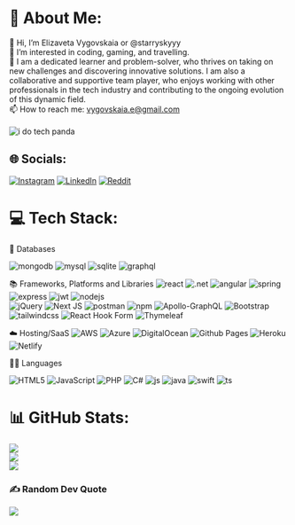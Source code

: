 # 💫 About Me:
👋 Hi, I’m Elizaveta Vygovskaia or @starryskyyy<br>👀 I’m interested in coding, gaming, and travelling.<br>🚀 I am a dedicated learner and problem-solver, who thrives on taking on new challenges and discovering innovative solutions. I am also a collaborative and supportive team player, who enjoys working with other professionals in the tech industry and contributing to the ongoing evolution of this dynamic field. <br>📫 How to reach me: vygovskaia.e@gmail.com<br><br>
![i do tech panda](https://media0.giphy.com/media/6ib6KPmkeAjDTxMxij/giphy.gif?cid=ecf05e47ukhdz5stkneoc4jvs2nq5obpa2hoh1txch68cz7g&ep=v1_gifs_search&rid=giphy.gif&ct=g)

## 🌐 Socials:
[![Instagram](https://img.shields.io/badge/Instagram-E4405F?style=for-the-badge&logo=instagram&logoColor=white)](https://instagram.com/vy_elizabeth) [![LinkedIn](https://img.shields.io/badge/LinkedIn-0077B5?style=for-the-badge&logo=linkedin&logoColor=white)](https://linkedin.com/in/elizavetav) [![Reddit](https://img.shields.io/badge/Reddit-FF4500?style=for-the-badge&logo=reddit&logoColor=white)](https://reddit.com/user/vyelizaveta) 

# 💻 Tech Stack:

💾 Databases

![mongodb](https://img.shields.io/badge/MongoDB-4EA94B?style=for-the-badge&logo=mongodb&logoColor=white) ![mysql](https://img.shields.io/badge/MySQL-005C84?style=for-the-badge&logo=mysql&logoColor=white) ![sqlite](https://img.shields.io/badge/SQLite-07405E?style=for-the-badge&logo=sqlite&logoColor=white)  ![graphql](https://img.shields.io/badge/GraphQl-E10098?style=for-the-badge&logo=graphql&logoColor=white) 

📚 Frameworks, Platforms and Libraries
![react](https://img.shields.io/badge/React-20232A?style=for-the-badge&logo=react&logoColor=61DAFB)
![.net](https://img.shields.io/badge/.NET-5C2D91?style=for-the-badge&logo=.net&logoColor=white) ![angular](https://img.shields.io/badge/Angular-DD0031?style=for-the-badge&logo=angular&logoColor=white)
 ![spring](https://img.shields.io/badge/Spring-6DB33F?style=for-the-badge&logo=spring&logoColor=white) ![express](https://img.shields.io/badge/Express.js-404D59?style=for-the-badge) ![jwt](https://img.shields.io/badge/json%20web%20tokens-323330?style=for-the-badge&logo=json-web-tokens&logoColor=pink) ![nodejs](https://img.shields.io/badge/Node.js-43853D?style=for-the-badge&logo=node.js&logoColor=white)   
 ![jQuery](https://img.shields.io/badge/jquery-%230769AD.svg?style=for-the-badge&logo=jquery&logoColor=white)
![Next JS](https://img.shields.io/badge/Next-black?style=for-the-badge&logo=next.js&logoColor=white)
![postman](https://img.shields.io/badge/Postman-FF6C37?style=for-the-badge&logo=Postman&logoColor=white) ![npm](https://img.shields.io/badge/npm-CB3837?style=for-the-badge&logo=npm&logoColor=white) 
![Apollo-GraphQL](https://img.shields.io/badge/-ApolloGraphQL-311C87?style=for-the-badge&logo=apollo-graphql)
![Bootstrap](https://img.shields.io/badge/bootstrap-%238511FA.svg?style=for-the-badge&logo=bootstrap&logoColor=white)
![tailwindcss](https://img.shields.io/badge/Tailwind_CSS-38B2AC?style=for-the-badge&logo=tailwind-css&logoColor=white)
![React Hook Form](https://img.shields.io/badge/React%20Hook%20Form-%23EC5990.svg?style=for-the-badge&logo=reacthookform&logoColor=white)
![Thymeleaf](https://img.shields.io/badge/Thymeleaf-%23005C0F.svg?style=for-the-badge&logo=Thymeleaf&logoColor=white)

☁️ Hosting/SaaS
![AWS](https://img.shields.io/badge/AWS-%23FF9900.svg?style=for-the-badge&logo=amazon-aws&logoColor=white)
![Azure](https://img.shields.io/badge/azure-%230072C6.svg?style=for-the-badge&logo=microsoftazure&logoColor=white)
![DigitalOcean](https://img.shields.io/badge/DigitalOcean-%230167ff.svg?style=for-the-badge&logo=digitalOcean&logoColor=white)
![Github Pages](https://img.shields.io/badge/github%20pages-121013?style=for-the-badge&logo=github&logoColor=white)
![Heroku](https://img.shields.io/badge/heroku-%23430098.svg?style=for-the-badge&logo=heroku&logoColor=white)
![Netlify](https://img.shields.io/badge/netlify-%23000000.svg?style=for-the-badge&logo=netlify&logoColor=#00C7B7)

:woman_technologist: Languages

![HTML5](https://img.shields.io/badge/html5-%23E34F26.svg?style=for-the-badge&logo=html5&logoColor=white)
![JavaScript](https://img.shields.io/badge/javascript-%23323330.svg?style=for-the-badge&logo=javascript&logoColor=%23F7DF1E)
![PHP](https://img.shields.io/badge/php-%23777BB4.svg?style=for-the-badge&logo=php&logoColor=white)
![C#](https://img.shields.io/badge/C%23-239120?style=for-the-badge&logo=c-sharp&logoColor=white) ![js](https://img.shields.io/badge/JavaScript-F7DF1E?style=for-the-badge&logo=javascript&logoColor=black)  ![java](https://img.shields.io/badge/Java-ED8B00?style=for-the-badge&logo=openjdk&logoColor=white) ![swift](https://img.shields.io/badge/Swift-FA7343?style=for-the-badge&logo=swift&logoColor=white)
![ts](https://img.shields.io/badge/TypeScript-007ACC?style=for-the-badge&logo=typescript&logoColor=white)

# 📊 GitHub Stats:
![](https://github-readme-stats.vercel.app/api?username=starryskyyy&theme=tokyonight&hide_border=true&include_all_commits=false&count_private=false)<br/>
![](https://github-readme-streak-stats.herokuapp.com/?user=starryskyyy&theme=tokyonight&hide_border=true)<br/>
![](https://github-readme-stats.vercel.app/api/top-langs/?username=starryskyyy&theme=tokyonight&hide_border=true&include_all_commits=false&count_private=false&layout=compact)

### ✍️ Random Dev Quote
![](https://quotes-github-readme.vercel.app/api?type=vetical&theme=radical)
